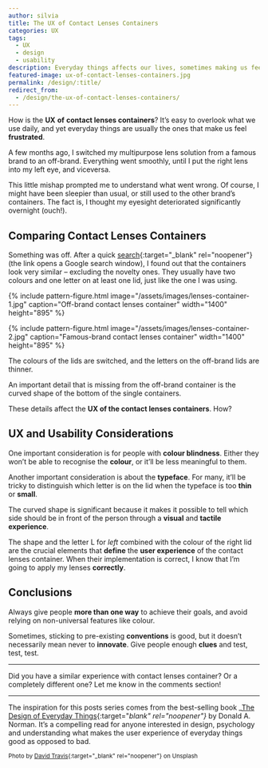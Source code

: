 ```yaml
---
author: silvia
title: The UX of Contact Lenses Containers
categories: UX
tags:
  - UX
  - design
  - usability
description: Everyday things affects our lives, sometimes making us feel frustrated. This time I analyse the UX of contact lenses containers.
featured-image: ux-of-contact-lenses-containers.jpg
permalink: /design/:title/
redirect_from:
  - /design/the-ux-of-contact-lenses-containers/
---
```

How is the **UX** **of** **contact lenses containers**? It’s easy to overlook what we use daily, and yet everyday things are usually the ones that make us feel **frustrated**.

<!--more-->

A few months ago, I switched my multipurpose lens solution from a famous brand to an off-brand. Everything went smoothly, until I put the right lens into my left eye, and viceversa.

This little mishap prompted me to understand what went wrong. Of course, I might have been sleepier than usual, or still used to the other brand’s containers. The fact is, I thought my eyesight deteriorated significantly overnight (ouch!).

## Comparing Contact Lenses Containers

Something was off. After a quick [search](https://www.google.com/search?q=contact+lenses+container&source=lnms&tbm=isch&sa=X&ved=2ahUKEwjp4vyNu5rqAhVeRxUIHdhLDDAQ_AUoAnoECCEQBA&biw=1261&bih=733&dpr=2){:target="_blank" rel="noopener"} (the link opens a Google search window), I found out that the containers look very similar – excluding the novelty ones. They usually have two colours and one letter on at least one lid, just like the one I was using.

{% include pattern-figure.html image="/assets/images/lenses-container-1.jpg" caption="Off-brand contact lenses container" width="1400" height="895" %}

{% include pattern-figure.html image="/assets/images/lenses-container-2.jpg" caption="Famous-brand contact lenses container" width="1400" height="895" %}

The colours of the lids are switched, and the letters on the off-brand lids are thinner.

An important detail that is missing from the off-brand container is the curved shape of the bottom of the single containers.

These details affect the **UX of the contact lenses containers**. How?

## UX and Usability Considerations

One important consideration is for people with **colour blindness**. Either they won’t be able to recognise the **colour**, or it’ll be less meaningful to them.

Another important consideration is about the **typeface**. For many, it’ll be tricky to distinguish which letter is on the lid when the typeface is too **thin** or **small**.

The curved shape is significant because it makes it possible to tell which side should be in front of the person through a **visual** and **tactile experience**.

The shape and the letter L for _left_ combined with the colour of the right lid are the crucial elements that **define** the **user experience** of the contact lenses container. When their implementation is correct, I know that I’m going to apply my lenses **correctly**.

## Conclusions

Always give people **more than one way** to achieve their goals, and avoid relying on non-universal features like colour.

Sometimes, sticking to pre-existing **conventions** is good, but it doesn’t necessarily mean never to **innovate**. Give people enough **clues** and test, test, test.

---

Did you have a similar experience with contact lenses container? Or a completely different one? Let me know in the comments section!

---

The inspiration for this posts series comes from the best-selling book _[The Design of Everyday Things](https://www.goodreads.com/book/show/840.The_Design_of_Everyday_Things){:target="_blank" rel="noopener"}_ by Donald A. Norman. It’s a compelling read for anyone interested in design, psychology and understanding what makes the user experience of everyday things good as opposed to bad.

<small>Photo by [David Travis](https://unsplash.com/photos/WC6MJ0kRzGw){:target="_blank" rel="noopener"} on Unsplash</small>